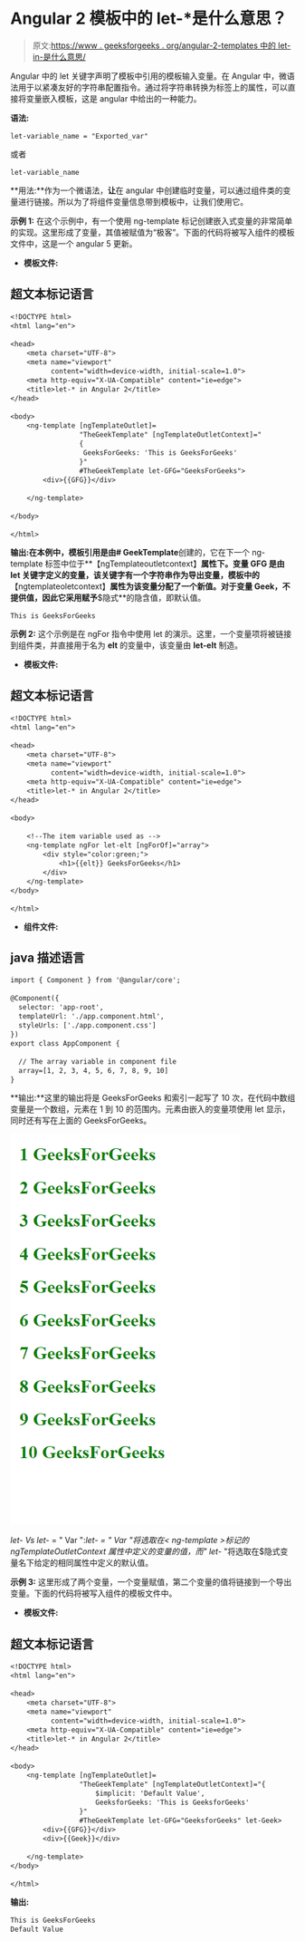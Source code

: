 # Angular 2 模板中的 let-*是什么意思？

> 原文:[https://www . geeksforgeeks . org/angular-2-templates 中的 let-in-是什么意思/](https://www.geeksforgeeks.org/what-is-the-meaning-of-let-in-angular-2-templates/)

Angular 中的 let 关键字声明了模板中引用的模板输入变量。在 Angular 中，微语法用于以紧凑友好的字符串配置指令。通过将字符串转换为<ng-template>标签上的属性，可以直接将变量嵌入模板，这是 angular 中给出的一种能力。</ng-template>

**语法:**

```
let-variable_name = "Exported_var"
```

或者

```
let-variable_name
```

**用法:**作为一个微语法，**让**在 angular 中创建临时变量，可以通过组件类的变量进行链接。所以为了将组件变量信息带到模板中，让我们使用它。

**示例 1:** 在这个示例中，有一个使用 ng-template 标记创建嵌入式变量的非常简单的实现。这里形成了变量，其值被赋值为“极客”。下面的代码将被写入组件的模板文件中，这是一个 angular 5 更新。

*   **模板文件:**

## 超文本标记语言

```
<!DOCTYPE html>
<html lang="en">

<head>
    <meta charset="UTF-8">
    <meta name="viewport"
          content="width=device-width, initial-scale=1.0">
    <meta http-equiv="X-UA-Compatible" content="ie=edge">
    <title>let-* in Angular 2</title>
</head>

<body>
    <ng-template [ngTemplateOutlet]=
                 "TheGeekTemplate" [ngTemplateOutletContext]="
                 {
                  GeeksForGeeks: 'This is GeeksForGeeks'
                 }"
                 #TheGeekTemplate let-GFG="GeeksForGeeks">
        <div>{{GFG}}</div>

    </ng-template>

</body>

</html>
```

**输出:**在本例中，模板引用是由**# GeekTemplate**创建的，它在下一个 ng-template 标签中位于**【ngTemplateoutletcontext】**属性下。变量 GFG 是由 let 关键字定义的变量，该关键字有一个字符串作为导出变量，模板中的**【ngtemplateoletcontext】**属性为该变量分配了一个新值。对于变量 Geek，不提供值，因此它采用赋予**$隐式**的隐含值，即默认值。

```
This is GeeksForGeeks
```

**示例 2:** 这个示例是在 ngFor 指令中使用 let 的演示。这里，一个变量项将被链接到组件类，并直接用于名为 **elt** 的变量中，该变量由 **let-elt** 制造。

*   **模板文件:**

## 超文本标记语言

```
<!DOCTYPE html>
<html lang="en">

<head>
    <meta charset="UTF-8">
    <meta name="viewport"
          content="width=device-width, initial-scale=1.0">
    <meta http-equiv="X-UA-Compatible" content="ie=edge">
    <title>let-* in Angular 2</title>
</head>

<body>

    <!--The item variable used as -->
    <ng-template ngFor let-elt [ngForOf]="array">
        <div style="color:green;">
            <h1>{{elt}} GeeksForGeeks</h1>
        </div>
    </ng-template>
</body>

</html>
```

*   **组件文件:**

## java 描述语言

```
import { Component } from '@angular/core';

@Component({
  selector: 'app-root',
  templateUrl: './app.component.html',
  styleUrls: ['./app.component.css']
})
export class AppComponent {

  // The array variable in component file
  array=[1, 2, 3, 4, 5, 6, 7, 8, 9, 10]
}
```

**输出:**这里的输出将是 GeeksForGeeks 和索引一起写了 10 次，在代码中数组变量是一个数组，元素在 1 到 10 的范围内。元素由嵌入的变量项使用 let 显示，同时还有写在上面的 GeeksForGeeks。

![](img/3bc076908da37d459067bd8893f495f7.png)

**let-* Vs let-* = " Var ":**let-* = " Var "将选取在< ng-template >标记的 ngTemplateOutletContext 属性中定义的变量的值，而" let-* "将选取在$隐式变量名下给定的相同属性中定义的默认值。

**示例 3:** 这里形成了两个变量，一个变量赋值，第二个变量的值将链接到一个导出变量。下面的代码将被写入组件的模板文件中。

*   **模板文件:**

## 超文本标记语言

```
<!DOCTYPE html>
<html lang="en">

<head>
    <meta charset="UTF-8">
    <meta name="viewport"
          content="width=device-width, initial-scale=1.0">
    <meta http-equiv="X-UA-Compatible" content="ie=edge">
    <title>let-* in Angular 2</title>
</head>

<body>
    <ng-template [ngTemplateOutlet]=
                 "TheGeekTemplate" [ngTemplateOutletContext]="{
                     $implicit: 'Default Value',
                     GeeksforGeeks: 'This is GeeksforGeeks'
                 }"
                 #TheGeekTemplate let-GFG="GeeksforGeeks" let-Geek>
        <div>{{GFG}}</div>
        <div>{{Geek}}</div>

    </ng-template>
</body>

</html>
```

**输出:**

```
This is GeeksForGeeks
Default Value
```
